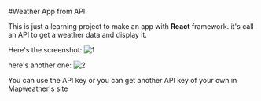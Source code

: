 #Weather App from API

This is just a learning project to make an app with __React__ framework.
it's call an API to get a weather data and display it.

Here's the screenshot:
![1](https://user-images.githubusercontent.com/25267780/46122190-a9aab580-c241-11e8-94c7-fbe675c999c2.PNG)


here's another one:
![2](https://user-images.githubusercontent.com/25267780/46122245-dced4480-c241-11e8-8bc1-d35d2788bdc0.PNG)

You can use the API key or you can get another API key of your own in Mapweather's site
